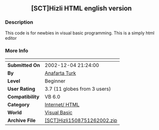 ﻿<div align="center">

## \[SCT\]Hizli HTML english version


</div>

### Description

This code is for newbies in visual basic programming. This is a simply html editor
 
### More Info
 


<span>             |<span>
---                |---
**Submitted On**   |2002-12-04 21:24:00
**By**             |[Anafarta Turk](https://github.com/Planet-Source-Code/PSCIndex/blob/master/ByAuthor/anafarta-turk.md)
**Level**          |Beginner
**User Rating**    |3.7 (11 globes from 3 users)
**Compatibility**  |VB 6\.0
**Category**       |[Internet/ HTML](https://github.com/Planet-Source-Code/PSCIndex/blob/master/ByCategory/internet-html__1-34.md)
**World**          |[Visual Basic](https://github.com/Planet-Source-Code/PSCIndex/blob/master/ByWorld/visual-basic.md)
**Archive File**   |[\[SCT\]Hizli1508751262002\.zip](https://github.com/Planet-Source-Code/anafarta-turk-sct-hizli-html-english-version__1-41350/archive/master.zip)








